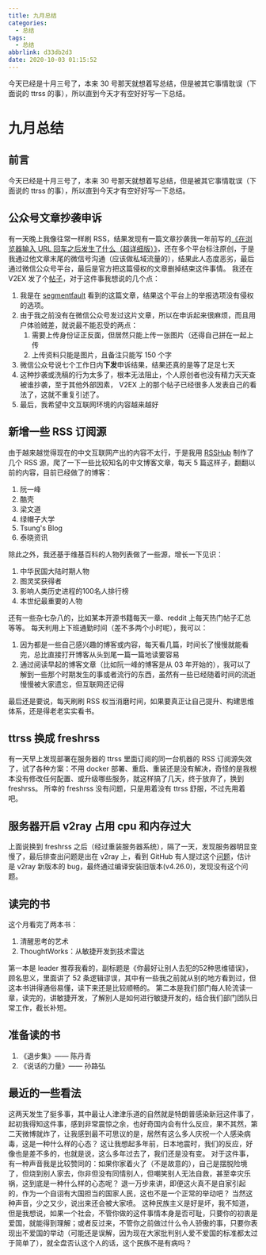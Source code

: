 ```yaml
---
title: 九月总结
categories:
  - 总结
tags:
  - 总结
abbrlink: d33db2d3
date: 2020-10-03 01:15:52
---
```


<div class="excerpt">
    今天已经是十月三号了，本来 30 号那天就想着写总结，但是被其它事情耽误（下面说的 ttrss 的事），所以直到今天才有空好好写一下总结。
</div>

<!-- more -->

# 九月总结

## 前言
今天已经是十月三号了，本来 30 号那天就想着写总结，但是被其它事情耽误（下面说的 ttrss 的事），所以直到今天才有空好好写一下总结。

## 公众号文章抄袭申诉
有一天晚上我像往常一样刷 RSS，结果发现有一篇文章抄袭我一年前写的[《在浏览器输入 URL 回车之后发生了什么（超详细版）》](https://4ark.me/post/b6c7c0a2.html)，还在多个平台标注原创，于是我通过他文章末尾的微信号沟通（应该做私域流量的），结果此人态度恶劣，最后通过微信公众号平台，最后是官方把这篇侵权的文章删掉结束这件事情。
我还在 V2EX 发了个[帖子](https://v2ex.com/t/703344)，对于这件事我想说的几个点：

1. 我是在 [segmentfault](https://segmentfault.com/) 看到的这篇文章，结果这个平台上的举报选项没有侵权的选项。
1. 由于我之前没有在微信公众号发过这片文章，所以在申诉起来很麻烦，而且用户体验贼差，就说最不能忍受的两点：
   1. 需要上传身份证正反面，但居然只能上传一张图片（还得自己拼在一起上传
   1. 上传资料只能是图片，且备注只能写 150 个字
3. 微信公众号说七个工作日内**下发**申诉结果，结果还真的是等了足足七天
3. 这种抄袭或洗稿的行为太多了，根本无法阻止，个人原创者也没有精力天天查被谁抄袭，至于其他外部因素， V2EX 上的那个帖子已经很多人发表自己的看法了，这就不重复引述了。
3. 最后，我希望中文互联网环境的内容越来越好

## 新增一些 RSS 订阅源
由于越来越觉得现在的中文互联网产出的内容不太行，于是我用 [RSSHub](https://docs.rsshub.app/) 制作了几个 RSS 源，爬了一下一些比较知名的中文博客文章，每天 5 篇这样子，翻翻以前的内容，目前已经做了的博客：

1. 阮一峰
1. 酷壳
1. 梁文道
1. 绿帽子大学
1. Tsung's Blog
1. 泰晓资讯



除此之外，我还基于维基百科的人物列表做了一些源，增长一下见识：

1. 中华民国大陆时期人物
1. 图灵奖获得者
1. 影响人类历史进程的100名人排行榜
1. 本世纪最重要的人物


还有一些杂七杂八的，比如某本开源书籍每天一章、reddit 上每天热门帖子汇总等等。
每天利用上下班通勤时间（差不多两个小时呢），我可以：

1. 因为都是一些自己感兴趣的博客或内容，每天看几篇，时间长了慢慢就能看完，总比直接打开博客从头到尾一篇一篇地读要容易
1. 通过阅读早起的博客文章（比如阮一峰的博客是从 03 年开始的），我可以了解到一些那个时期发生的事或者流行的东西，虽然有一些已经随着时间的流逝慢慢被大家遗忘，但互联网还记得


最后还是要说，每天刷刷 RSS 权当消磨时间，如果要真正让自己提升、构建思维体系，还是得老老实实看书。

## ttrss 换成 freshrss
有一天早上发现部署在服务器的 ttrss 里面订阅的同一台机器的 RSS 订阅源失效了，试了各种方案：不用 docker 部署、重启、重装还是没有解决，奇怪的是我根本没有修改任何配置、或升级哪些服务，就这样搞了几天，终于放弃了，换到 freshrss。
所幸的 freshrss 没有问题，只是用着没有 ttrss 舒服，不过先用着吧。


## 服务器开启 v2ray 占用 cpu 和内存过大
上面说换到 freshrss 之后（经过重装服务器系统），隔了一天，发现服务器明显变慢了，最后排查出问题是出在 v2ray 上，看到 GitHub 有人提过这个[问题](https://github.com/v2ray/v2ray-core/issues/1961)，估计是 v2ray 新版本的 bug，最终通过编译安装旧版本(v4.26.0)，发现没有这个问题。


## 读完的书
这个月看完了两本书：

1. 清醒思考的艺术
1. ThoughtWorks：从敏捷开发到技术雷达


第一本是 leader 推荐我看的，副标题是《你最好让别人去犯的52种思维错误》，顾名思义，里面讲了 52 条逻辑谬误，其中有一些我之前就从别的地方看到过，但这本书讲得通俗易懂，读下来还是比较顺畅的。
第二本是我们部门每人轮流读一章，读完的，讲敏捷开发，了解别人是如何进行敏捷开发的，结合我们部门团队日常工作，截长补短。


## 准备读的书

1. 《退步集》—— 陈丹青
1. 《说话的力量》—— 孙路弘

## 最近的一些看法
这两天发生了挺多事，其中最让人津津乐道的自然就是特朗普感染新冠这件事了，起初我得知这件事，感到非常震惊之余，也好奇国内会有什么反应，果不其然，第二天微博就炸了，让我感到最不可思议的是，居然有这么多人庆祝一个人感染病毒，这是一种什么样的心态？
这让我想起多年前，日本地震时，我们的反应，好像也是差不多的，也就是说，这么多年过去了，我们还是没有变。
对于这件事，有一种声音我是比较赞同的：如果你家着火了（不是故意的），自己是摆脱险境了，但烧到别人家去，你非但没有同情别人，但嘲笑别人无法自救，甚至幸灾乐祸，这到底是一种什么样的心态呢？
退一万步来讲，即便这火真不是自家引起的，作为一个自诩有大国担当的国家人民，这也不是一个正常的举动吧？
当然这种声音，少之又少，说出来还会被大家喷。
这种民族主义是好是坏，我不知道，但是我想说，如果一个社会，不管你做的这件事情本身是否可耻，只要你的初衷是爱国，就能得到理解；或者反过来，不管你之前做过什么令人骄傲的事，只要你表现出不爱国的举动（可能还是误解，因为现在大家批判别人爱不爱国的标准都太过于简单了），就全盘否认这个人的话，这个民族不是有病吗？
